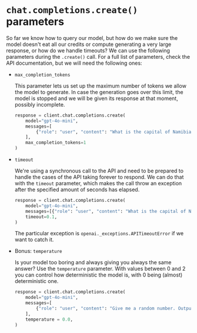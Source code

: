 # `chat.completions.create()` parameters
So far we know how to query our model, but how do we make sure the model doesn't eat all our credits or compute generating a very large response, or how do we handle timeouts? We can use the following parameters during the `.create()` call. For a full list of parameters, check the API documentation, but we will need the following ones:
* `max_completion_tokens`

    This parameter lets us set up the maximum number of tokens we allow the model to generate. In case the generation goes over this limit, the model is stopped and we will be given its response at that moment, possibly incomplete.
    ```python
    response = client.chat.completions.create(
        model="gpt-4o-mini",
        messages=[
            {"role": "user", "content": "What is the capital of Namibia"},
        ],
        max_completion_tokens=1
    )
    ```

* `timeout`

    We're using a synchronous call to the API and need to be prepared to handle the cases of the API taking forever to respond. We can do that with the `timeout` parameter, which makes the call throw an exception after the specified amount of seconds has elapsed.
    ```python
    response = client.chat.completions.create(
        model="gpt-4o-mini",
        messages=[{"role": "user", "content": "What is the capital of Namibia?"}],
        timeout=0.1,
    )
    ```

    The particular exception is `openai._exceptions.APITimeoutError` if we want to catch it.

* Bonus: `temperature`

    Is your model too boring and always giving you always the same answer? Use the `temperature` parameter. With values between 0 and 2 you can control how deterministic the model is, with 0 being (almost) deterministic one.
    ```python
    response = client.chat.completions.create(
        model="gpt-4o-mini",
        messages=[
            {"role": "user", "content": "Give me a random number. Output only the number."},
        ],
        temperature = 0.0,
    )
    ```